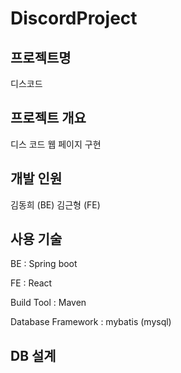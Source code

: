 # DiscordProject

## 프로젝트명
디스코드

## 프로젝트 개요
디스 코드 웹 페이지 구현

## 개발 인원
김동희 (BE)
김근형 (FE)

## 사용 기술
BE : Spring boot


FE : React


Build Tool : Maven


Database Framework : mybatis (mysql)


## DB 설계

